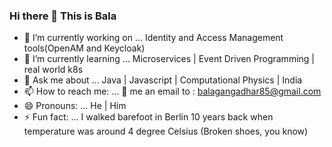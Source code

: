 ### Hi there 👋 This is Bala
- 🔭 I’m currently working on ... Identity and Access Management tools(OpenAM and Keycloak)
- 🌱 I’m currently learning ... Microservices | Event Driven Programming | real world k8s 
- 💬 Ask me about ... Java | Javascript | Computational Physics | India 
- 📫 How to reach me: ... 🔫 me an email to : balagangadhar85@gmail.com 
- 😄 Pronouns: ... He | Him 
- ⚡ Fun fact: ... I walked barefoot in Berlin 10 years back when temperature was around 4 degree Celsius (Broken shoes, you know)
<!--
**Balagangadhar/Balagangadhar** is a ✨ _special_ ✨ repository because its `README.md` (this file) appears on your GitHub profile.

Here are some ideas to get you started:

- 🔭 I’m currently working on ...
- 🌱 I’m currently learning ...
- 👯 I’m looking to collaborate on ...
- 🤔 I’m looking for help with ...
- 💬 Ask me about ...
- 📫 How to reach me: ...
- 😄 Pronouns: ...
- ⚡ Fun fact: ...
-->

